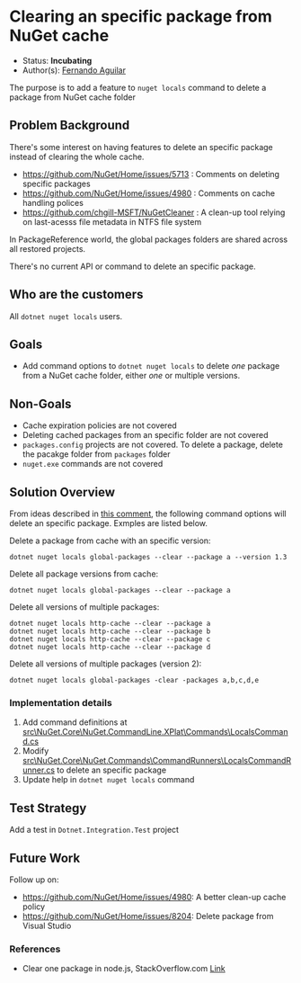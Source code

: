 # Clearing an specific package from NuGet cache

* Status: **Incubating**
* Author(s): [Fernando Aguilar](https://github.com/dominofire)

The purpose is to add a feature to `nuget locals` command to delete a package from NuGet cache folder


## Problem Background

There's some interest on having features to delete an specific package instead of clearing the whole cache.

- https://github.com/NuGet/Home/issues/5713 : Comments on deleting specific packages
- https://github.com/NuGet/Home/issues/4980 : Comments on cache handling polices
- https://github.com/chgill-MSFT/NuGetCleaner : A clean-up tool relying on last-acesss file metadata in NTFS file system

In PackageReference world, the global packages folders are shared across all restored projects. 

There's no current API or command to delete an specific package.


## Who are the customers

All `dotnet nuget locals` users.


## Goals

- Add command options to `dotnet nuget locals` to delete _one_ package from a NuGet cache folder, either _one_ or multiple versions.


## Non-Goals

- Cache expiration policies are not covered
- Deleting cached packages from an specific folder are not covered 
- `packages.config` projects are not covered. To delete a package, delete the pacakge folder from `packages` folder
- `nuget.exe` commands are not covered


## Solution Overview

From ideas described in [this comment](https://github.com/NuGet/Home/issues/5713#issuecomment-320560636), the following command options will delete an specific package. Exmples are listed below.

Delete a package from cache with an specific version:

```
dotnet nuget locals global-packages --clear --package a --version 1.3
```

Delete all package versions from cache:

```
dotnet nuget locals global-packages --clear --package a
```

Delete all versions of multiple packages:

```
dotnet nuget locals http-cache --clear --package a
dotnet nuget locals http-cache --clear --package b
dotnet nuget locals http-cache --clear --package c
dotnet nuget locals http-cache --clear --package d
```

Delete all versions of multiple packages (version 2):

```
dotnet nuget locals global-packages -clear -packages a,b,c,d,e
```

### Implementation details

1. Add command definitions at [src\NuGet.Core\NuGet.CommandLine.XPlat\Commands\LocalsCommand.cs](https://github.com/NuGet/NuGet.Client/blob/dev/src/NuGet.Core/NuGet.CommandLine.XPlat/Commands/LocalsCommand.cs)
1. Modify [src\NuGet.Core\NuGet.Commands\CommandRunners\LocalsCommandRunner.cs](https://github.com/NuGet/NuGet.Client/blob/dev/src/NuGet.Core/NuGet.Commands/CommandRunners/LocalsCommandRunner.cs) to delete an specific package 
1. Update help in `dotnet nuget locals` command


## Test Strategy

Add a test in `Dotnet.Integration.Test` project


## Future Work

Follow up on:

- https://github.com/NuGet/Home/issues/4980: A better clean-up cache policy
- https://github.com/NuGet/Home/issues/8204: Delete package from Visual Studio

### References

- Clear one package in node.js, StackOverflow.com [Link](https://stackoverflow.com/questions/49935118/clear-just-one-package-from-npm-cache)

